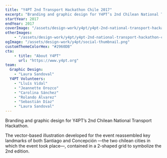 ```yaml
---
title: "Y4PT 2nd Transport Hackathon Chile 2017"
excerpt: "Branding and graphic design for Y4PT’s 2nd Chilean National Transport Hackathon."
startYear: 2017
endYear: 2017
coverImage: "/assets/design-work/y4pt/y4pt-2nd-national-transport-hackathon-chile-2017.png"
otherImages:
    - "/assets/design-work/y4pt/y4pt-2nd-national-transport-hackathon-chile-2017-sketch.png"
ogImage: "/assets/design-work/y4pt/social-thumbnail.png"
customThemeColorHex: "#2960DB"
cta:
    - title: "About Y4PT"
      url: "https://www.y4pt.org"
team:
  Graphic Design:
    - "Laura Sandoval"
  Y4PT Volunteers:
    - "Lluís Vidal"
    - "Jeannette Orozco"
    - "Carolina Sánchez"
    - "Rolando Álvarez"
    - "Sebastián Díaz"
    - "Laura Sandoval"
---
```


Branding and graphic design for Y4PT’s 2nd Chilean National Transport Hackathon.

The vector-based illustration developed for the event reassembled key landmarks of both Santiago and Concepción —the two chilean cities in which the event took place—, contained in a 2-shaped grid to symbolize the 2nd edition.